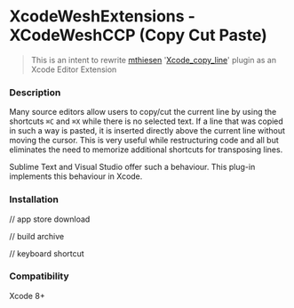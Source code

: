 XcodeWeshExtensions - XCodeWeshCCP (Copy Cut Paste)
===============

> This is an intent to rewrite [mthiesen](https://github.com/mthiesen) '[Xcode_copy_line](https://github.com/mthiesen/Xcode_copy_line)' plugin as an Xcode Editor Extension

### Description

Many source editors allow users to copy/cut the current line by using the shortcuts `⌘C` and `⌘X` while there is no selected text. If a line that was copied in such a way is pasted, it is inserted directly above the current line without moving the cursor. This is very useful while restructuring code and all but eliminates the need to memorize additional shortcuts for transposing lines.

Sublime Text and Visual Studio offer such a behaviour. This plug-in implements this behaviour in Xcode.

### Installation

// app store download

// build archive

// keyboard shortcut

### Compatibility

Xcode 8+

